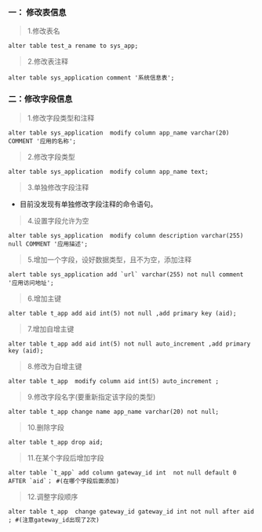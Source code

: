 ### 一： 修改表信息

> 1.修改表名 

```mysql
alter table test_a rename to sys_app;
```

> 2.修改表注释   

```mysql
alter table sys_application comment '系统信息表';
```

 

### 二：修改字段信息

> 1.修改字段类型和注释

```mysql
alter table sys_application  modify column app_name varchar(20) COMMENT '应用的名称';
```

> 2.修改字段类型

```mysql
alter table sys_application  modify column app_name text;
```

> 3.单独修改字段注释 

* 目前没发现有单独修改字段注释的命令语句。

> 4.设置字段允许为空

```mysql
alter table sys_application  modify column description varchar(255) null COMMENT '应用描述';
```

> 5.增加一个字段，设好数据类型，且不为空，添加注释

```mysql
alert table sys_application add `url` varchar(255) not null comment '应用访问地址';  
```

> 6.增加主键 

```mysql
alter table t_app add aid int(5) not null ,add primary key (aid);  
```

> 7.增加自增主键

```mysql
alter table t_app add aid int(5) not null auto_increment ,add primary key (aid); 
```

> 8.修改为自增主键

```mysql
alter table t_app  modify column aid int(5) auto_increment ;
```

> 9.修改字段名字(要重新指定该字段的类型)

```mysql
alter table t_app change name app_name varchar(20) not null;
```

> 10.删除字段

```mysql
alter table t_app drop aid; 
```

> 11.在某个字段后增加字段

```mysql
alter table `t_app` add column gateway_id int  not null default 0 AFTER `aid`； #(在哪个字段后面添加)  
```

> 12.调整字段顺序 

```mysql
alter table t_app  change gateway_id gateway_id int not null after aid ; #(注意gateway_id出现了2次)
```
